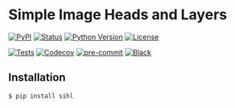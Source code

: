 # Simple Image Heads and Layers

[![PyPI](https://img.shields.io/pypi/v/sihl.svg)][pypi_]
[![Status](https://img.shields.io/pypi/status/sihl.svg)][status]
[![Python Version](https://img.shields.io/pypi/pyversions/sihl)][python version]
[![License](https://img.shields.io/pypi/l/sihl)][license]

[![Tests](https://github.com/sihlAI/sihl/workflows/Tests/badge.svg)][tests]
[![Codecov](https://codecov.io/gh/sihlAI/sihl/branch/main/graph/badge.svg)][codecov]
[![pre-commit](https://img.shields.io/badge/pre--commit-enabled-brightgreen?logo=pre-commit&logoColor=white)][pre-commit]
[![Black](https://img.shields.io/badge/code%20style-black-000000.svg)][black]

[pypi_]: https://pypi.org/project/sihl/
[status]: https://pypi.org/project/sihl/
[python version]: https://pypi.org/project/sihl
[tests]: https://github.com/sihlAI/sihl/actions?workflow=Tests
[codecov]: https://app.codecov.io/gh/sihlAI/sihl
[pre-commit]: https://github.com/pre-commit/pre-commit
[black]: https://github.com/psf/black

## Installation

```console
$ pip install sihl
```

<!-- github-only -->

[license]: https://github.com/sihlAI/sihl/blob/main/LICENSE
